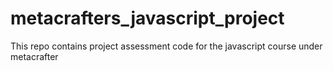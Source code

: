 # metacrafters_javascript_project
This repo contains project assessment code for the javascript course under metacrafter
